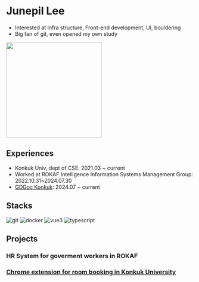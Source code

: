 # Junepil Lee

- Interested at Infra structure, Front-end development, UI, bouldering
- Big fan of git, even opened my own study   

<img style="height:256px; display: block;" src="https://github-readme-stats.vercel.app/api/top-langs/?username=junepil&layout=compact&theme=nord&hide_border=true" />

## Experiences
- Konkuk Univ, dept of CSE: 2021.03 ~ current
- Worked at ROKAF Intelligence Information Systems Management Group: 2022.10.31~2024.07.30
- [GDGoc Konkuk](): 2024.07 ~ current

## Stacks
![git](https://img.shields.io/badge/git-F05032?logo=git&logoColor=white)
![docker](https://img.shields.io/badge/docker-2496ED?logo=docker&logoColor=white)
![vue3](https://img.shields.io/badge/vue3.js-4FC08D?logo=vuedotjs&logoColor=white)
![typescript](https://img.shields.io/badge/typescript-3178C6?logo=typescript&logoColor=white)

## Projects
### HR System for goverment workers in ROKAF
### [Chrome extension for room booking in Konkuk University](https://github.com/junepil/kuick)


